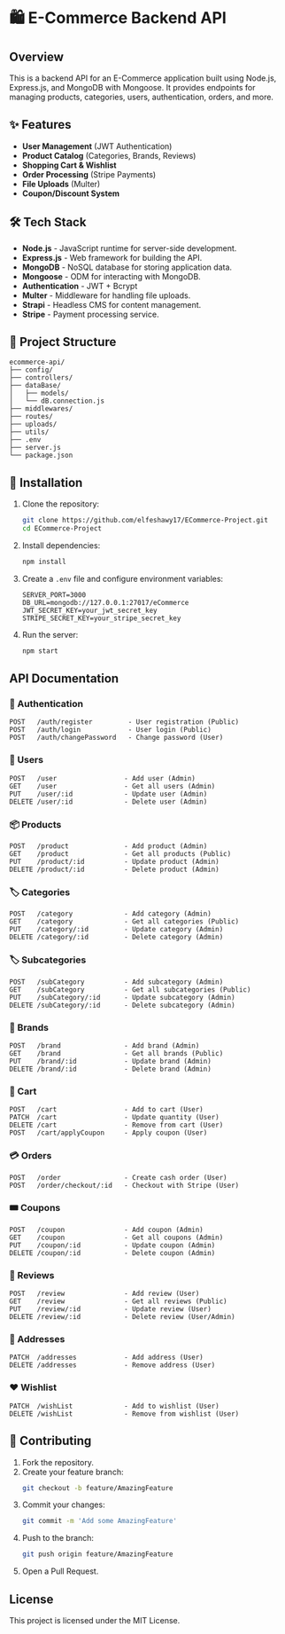 # 🛍️ E-Commerce Backend API

## Overview
This is a backend API for an E-Commerce application built using Node.js, Express.js, and MongoDB with Mongoose. It provides endpoints for managing products, categories, users, authentication, orders, and more.

## ✨ Features
- **User Management** (JWT Authentication)
- **Product Catalog** (Categories, Brands, Reviews)
- **Shopping Cart & Wishlist**
- **Order Processing** (Stripe Payments)
- **File Uploads** (Multer)
- **Coupon/Discount System**

## 🛠 Tech Stack
- **Node.js** - JavaScript runtime for server-side development.
- **Express.js** - Web framework for building the API.
- **MongoDB** - NoSQL database for storing application data.
- **Mongoose** - ODM for interacting with MongoDB.
- **Authentication** - JWT + Bcrypt
- **Multer** - Middleware for handling file uploads.
- **Strapi** - Headless CMS for content management.
- **Stripe** - Payment processing service.

## 📁 Project Structure
```plaintext
ecommerce-api/
├── config/
├── controllers/
├── dataBase/
│   ├── models/
│   └── dB.connection.js
├── middlewares/
├── routes/
├── uploads/
├── utils/
├── .env
├── server.js
└── package.json
```

## 🚀 Installation
1. Clone the repository:
   ```sh
   git clone https://github.com/elfeshawy17/ECommerce-Project.git
   cd ECommerce-Project
   ```
2. Install dependencies:
   ```sh
   npm install
   ```
3. Create a `.env` file and configure environment variables:
   ```env
   SERVER_PORT=3000
   DB_URL=mongodb://127.0.0.1:27017/eCommerce
   JWT_SECRET_KEY=your_jwt_secret_key
   STRIPE_SECRET_KEY=your_stripe_secret_key
   ```
4. Run the server:
   ```sh
   npm start
   ```

## API Documentation

### 🔐 Authentication
```plaintext
POST   /auth/register         - User registration (Public)
POST   /auth/login            - User login (Public)
POST   /auth/changePassword   - Change password (User)
```

### 👥 Users
```plaintext
POST   /user                 - Add user (Admin)
GET    /user                 - Get all users (Admin)
PUT    /user/:id             - Update user (Admin)
DELETE /user/:id             - Delete user (Admin)
```

### 📦 Products
```plaintext
POST   /product              - Add product (Admin)
GET    /product              - Get all products (Public)
PUT    /product/:id          - Update product (Admin)
DELETE /product/:id          - Delete product (Admin)
```

### 🏷️ Categories
```plaintext
POST   /category             - Add category (Admin)
GET    /category             - Get all categories (Public)
PUT    /category/:id         - Update category (Admin)
DELETE /category/:id         - Delete category (Admin)
```

### 🏷️ Subcategories
```plaintext
POST   /subCategory          - Add subcategory (Admin)
GET    /subCategory          - Get all subcategories (Public)
PUT    /subCategory/:id      - Update subcategory (Admin)
DELETE /subCategory/:id      - Delete subcategory (Admin)
```

### 🏢 Brands
```plaintext
POST   /brand                - Add brand (Admin)
GET    /brand                - Get all brands (Public)
PUT    /brand/:id            - Update brand (Admin)
DELETE /brand/:id            - Delete brand (Admin)
```

### 🛒 Cart
```plaintext
POST   /cart                 - Add to cart (User)
PATCH  /cart                 - Update quantity (User)
DELETE /cart                 - Remove from cart (User)
POST   /cart/applyCoupon     - Apply coupon (User)
```

### 💳 Orders
```plaintext
POST   /order                - Create cash order (User)
POST   /order/checkout/:id   - Checkout with Stripe (User)
```

### 🎟️ Coupons
```plaintext
POST   /coupon               - Add coupon (Admin)
GET    /coupon               - Get all coupons (Admin)
PUT    /coupon/:id           - Update coupon (Admin)
DELETE /coupon/:id           - Delete coupon (Admin)
```

### 📝 Reviews
```plaintext
POST   /review               - Add review (User)
GET    /review               - Get all reviews (Public)
PUT    /review/:id           - Update review (User)
DELETE /review/:id           - Delete review (User/Admin)
```

### 📍 Addresses
```plaintext
PATCH  /addresses            - Add address (User)
DELETE /addresses            - Remove address (User)
```

### ❤️ Wishlist
```plaintext
PATCH  /wishList             - Add to wishlist (User)
DELETE /wishList             - Remove from wishlist (User)
```

## 🤝 Contributing

1. Fork the repository.
2. Create your feature branch:
   ```sh
   git checkout -b feature/AmazingFeature
   ```
3. Commit your changes:
   ```sh
   git commit -m 'Add some AmazingFeature'
   ```
4. Push to the branch:
   ```sh
   git push origin feature/AmazingFeature
   ```
5. Open a Pull Request.

## License
This project is licensed under the MIT License.


